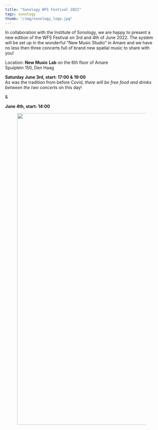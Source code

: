 ```yaml
---
title: "Sonology WFS Festival 2022"
tags: sonology
thumb: "/img/sonology_logo.jpg"
---
```


In collaboration with the Institute of Sonology, we are happy to present
a new edition of the WFS Festival on 3rd and 4th of June 2022. The
system will be set up in the wonderful “New Music Studio” in Amare and
we have no less then three concerts full of brand new spatial music to
share with you!

Location: **New Music Lab** on the 6th floor of Amare  
Spuiplein 150, Den Haag

**Saturday June 3rd, start: 17:00 & 19:00**  
As was the tradition from before Covid, *there will be free food and
drinks between the two concerts* on this day!

&

**June 4th, start: 14:00**

<figure>
<img
src="https://gameoflife.nl/wp-content/uploads/2022/05/WFSFestival20221-1-1-724x1024.png"
class="wp-image-698" loading="lazy"
srcset="https://gameoflife.nl/wp-content/uploads/2022/05/WFSFestival20221-1-1-724x1024.png 724w, https://gameoflife.nl/wp-content/uploads/2022/05/WFSFestival20221-1-1-212x300.png 212w, https://gameoflife.nl/wp-content/uploads/2022/05/WFSFestival20221-1-1-768x1086.png 768w, https://gameoflife.nl/wp-content/uploads/2022/05/WFSFestival20221-1-1-1086x1536.png 1086w, https://gameoflife.nl/wp-content/uploads/2022/05/WFSFestival20221-1-1.png 1414w"
sizes="(max-width: 724px) 100vw, 724px" width="724" height="1024" />
</figure>

